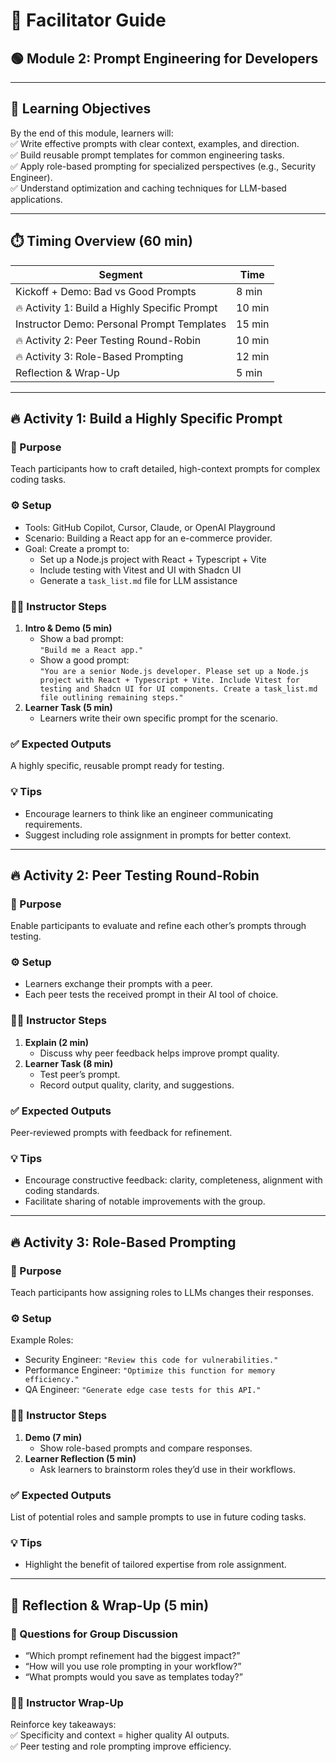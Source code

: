 # 📖 Facilitator Guide  
## 🟢 Module 2: Prompt Engineering for Developers

---

## 🎯 Learning Objectives
By the end of this module, learners will:  
✅ Write effective prompts with clear context, examples, and direction.  
✅ Build reusable prompt templates for common engineering tasks.  
✅ Apply role-based prompting for specialized perspectives (e.g., Security Engineer).  
✅ Understand optimization and caching techniques for LLM-based applications.  

---

## ⏱️ Timing Overview (60 min)

| Segment                                  | Time  |
|------------------------------------------|-------|
| Kickoff + Demo: Bad vs Good Prompts      | 8 min |
| 🔥 Activity 1: Build a Highly Specific Prompt | 10 min|
| Instructor Demo: Personal Prompt Templates| 15 min|
| 🔥 Activity 2: Peer Testing Round-Robin   | 10 min|
| 🔥 Activity 3: Role-Based Prompting       | 12 min|
| Reflection & Wrap-Up                     | 5 min |

---

## 🔥 Activity 1: Build a Highly Specific Prompt

### 📌 Purpose
Teach participants how to craft detailed, high-context prompts for complex coding tasks.

### ⚙️ Setup
- Tools: GitHub Copilot, Cursor, Claude, or OpenAI Playground  
- Scenario: Building a React app for an e-commerce provider.  
- Goal: Create a prompt to:  
  - Set up a Node.js project with React + Typescript + Vite  
  - Include testing with Vitest and UI with Shadcn UI  
  - Generate a `task_list.md` file for LLM assistance

### 👩‍🏫 Instructor Steps
1. **Intro & Demo (5 min)**  
   - Show a bad prompt:  
     `"Build me a React app."`  
   - Show a good prompt:  
     `"You are a senior Node.js developer. Please set up a Node.js project with React + Typescript + Vite. Include Vitest for testing and Shadcn UI for UI components. Create a task_list.md file outlining remaining steps."`
2. **Learner Task (5 min)**  
   - Learners write their own specific prompt for the scenario.

### ✅ Expected Outputs
A highly specific, reusable prompt ready for testing.

### 💡 Tips
- Encourage learners to think like an engineer communicating requirements.
- Suggest including role assignment in prompts for better context.

---

## 🔥 Activity 2: Peer Testing Round-Robin

### 📌 Purpose
Enable participants to evaluate and refine each other’s prompts through testing.

### ⚙️ Setup
- Learners exchange their prompts with a peer.
- Each peer tests the received prompt in their AI tool of choice.

### 👩‍🏫 Instructor Steps
1. **Explain (2 min)**  
   - Discuss why peer feedback helps improve prompt quality.
2. **Learner Task (8 min)**  
   - Test peer’s prompt.  
   - Record output quality, clarity, and suggestions.

### ✅ Expected Outputs
Peer-reviewed prompts with feedback for refinement.

### 💡 Tips
- Encourage constructive feedback: clarity, completeness, alignment with coding standards.
- Facilitate sharing of notable improvements with the group.

---

## 🔥 Activity 3: Role-Based Prompting

### 📌 Purpose
Teach participants how assigning roles to LLMs changes their responses.

### ⚙️ Setup
Example Roles:
- Security Engineer: `"Review this code for vulnerabilities."`
- Performance Engineer: `"Optimize this function for memory efficiency."`
- QA Engineer: `"Generate edge case tests for this API."`

### 👩‍🏫 Instructor Steps
1. **Demo (7 min)**  
   - Show role-based prompts and compare responses.
2. **Learner Reflection (5 min)**  
   - Ask learners to brainstorm roles they’d use in their workflows.

### ✅ Expected Outputs
List of potential roles and sample prompts to use in future coding tasks.

### 💡 Tips
- Highlight the benefit of tailored expertise from role assignment.

---

## 📝 Reflection & Wrap-Up (5 min)

### 💬 Questions for Group Discussion
- “Which prompt refinement had the biggest impact?”  
- “How will you use role prompting in your workflow?”  
- “What prompts would you save as templates today?”

### 👩‍🏫 Instructor Wrap-Up
Reinforce key takeaways:  
✅ Specificity and context = higher quality AI outputs.  
✅ Peer testing and role prompting improve efficiency.

